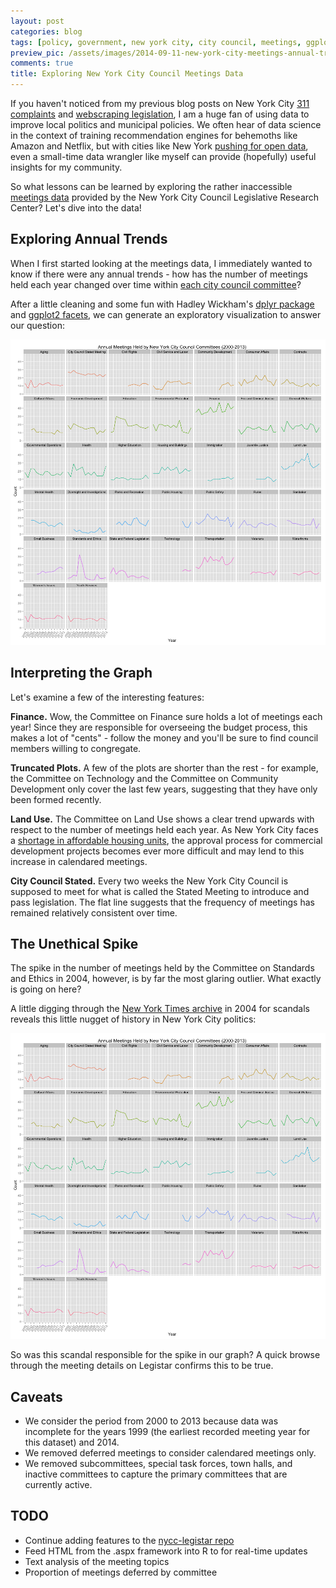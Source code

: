 ```yaml
---
layout: post
categories: blog
tags: [policy, government, new york city, city council, meetings, ggplot2]
preview_pic: /assets/images/2014-09-11-new-york-city-meetings-annual-trends.png
comments: true
title: Exploring New York City Council Meetings Data
---
```


If you haven't noticed from my previous blog posts on New York City [311 complaints](blog/2014/07/16/a-data-driven-approach-to-being-an-nyc-councilmember) and [webscraping legislation](/blog/2014/06/16/turn-legislation-into-beautifulsoup), I am a huge fan of using data to improve local politics and municipal policies. We often hear of data science in the context of training recommendation engines for behemoths like Amazon and Netflix, but with cities like New York [pushing for open data](http://www.nyc.gov/html/data/about.html), even a small-time data wrangler like myself can provide (hopefully) useful insights for my community.

So what lessons can be learned by exploring the rather inaccessible [meetings data](http://legistar.council.nyc.gov/Calendar.aspx) provided by the New York City Council Legislative Research Center? Let's dive into the data!

## Exploring Annual Trends

When I first started looking at the meetings data, I immediately wanted to know if there were any annual trends - how has the number of meetings held each year changed over time within [each city council committee](http://council.nyc.gov/html/committees/committees.shtml)?

After a little cleaning and some fun with Hadley Wickham's 
[dplyr package](http://cran.rstudio.com/web/packages/dplyr/vignettes/introduction.html) and [ggplot2 facets](http://docs.ggplot2.org/0.9.3.1/facet_wrap.html), we can generate an exploratory visualization to answer our question:

<img src = "/assets/images/2014-09-11-new-york-city-meetings-annual-trends.png" class = "fullw">

## Interpreting the Graph

Let's examine a few of the interesting features:

**Finance.**
 Wow, the Committee on Finance sure holds a lot of meetings each year! Since they are responsible for overseeing the budget process, this makes a lot of "cents" - follow the money and you'll be sure to find council members willing to congregate.


**Truncated Plots.**
 A few of the plots are shorter than the rest - for example, the Committee on Technology and the Committee on Community Development only cover the last few years, suggesting that they have only been formed recently.


**Land Use.**
 The Committee on Land Use shows a clear trend upwards with respect to the number of meetings held each year. As New York City faces a 
[shortage in affordable housing units](http://www.nytimes.com/2014/02/08/opinion/new-yorks-affordable-housing-shortage.html), the approval process for commercial development projects becomes ever more difficult and may lend to this increase in calendared meetings.


**City Council Stated.**
 Every two weeks the New York City Council is supposed to meet for what is called the Stated Meeting to introduce and pass legislation. The flat line suggests that the frequency of meetings has remained relatively consistent over time.


## The Unethical Spike

The spike in the number of meetings held by the Committee on Standards and Ethics in 2004, however, is by far the most glaring outlier. What exactly is going on here?

A little digging through the [New York Times archive](http://topics.nytimes.com/top/reference/timestopics/people/j/allan_w_jennings_jr/index.html) in 2004 for scandals reveals this little nugget of history in New York City politics:

<img src = "/assets/images/2014-09-11-new-york-city-meetings-annual-trends.png" class = "fullw">

So was this scandal responsible for the spike in our graph? A quick browse through the meeting details on Legistar confirms this to be true.

## Caveats

* We consider the period from 2000 to 2013 because data was incomplete for the years 1999 (the earliest recorded meeting year for this dataset) and 2014.
* We removed deferred meetings to consider calendared meetings only.
* We removed subcommittees, special task forces, town halls, and inactive committees to capture the primary committees that are currently active.

## TODO
* Continue adding features to the [nycc-legistar repo](http://www.github.com/rcquan/nycc-legistar)
* Feed HTML from the .aspx framework into R to for real-time updates
* Text analysis of the meeting topics
* Proportion of meetings deferred by committee
